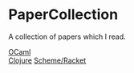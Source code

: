 # PaperCollection

A collection of papers which I read.

[OCaml](https://github.com/kirisky/PaperCollection/tree/master/OCaml)              
[Clojure](https://github.com/kirisky/PaperCollection/tree/master/Clojure)
[Scheme/Racket](https://github.com/kirisky/PaperCollection/tree/master/Scheme)
